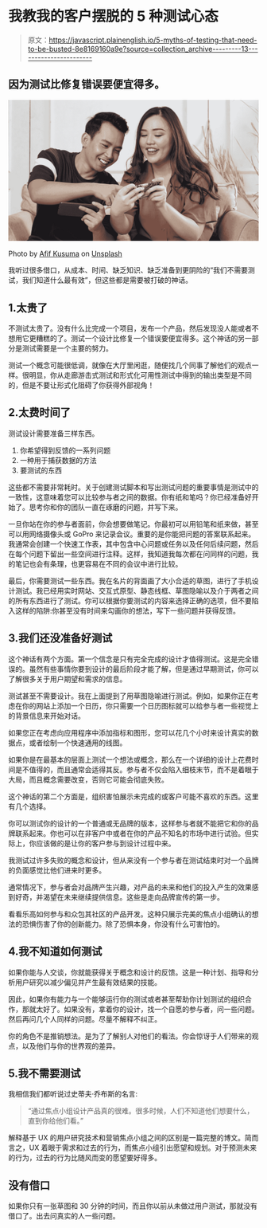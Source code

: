 # 我教我的客户摆脱的 5 种测试心态

> 原文：<https://javascript.plainenglish.io/5-myths-of-testing-that-need-to-be-busted-8e8169160a9e?source=collection_archive---------13----------------------->

## 因为测试比修复错误要便宜得多。

![](img/1033b70851225661a62b4d5528a9b18e.png)

Photo by [Afif Kusuma](https://unsplash.com/@findracadabra?utm_source=medium&utm_medium=referral) on [Unsplash](https://unsplash.com?utm_source=medium&utm_medium=referral)

我听过很多借口，从成本、时间、缺乏知识、缺乏准备到更阴险的“我们不需要测试，我们知道什么最有效”，但这些都是需要被打破的神话。

## 1.太贵了

不测试太贵了。没有什么比完成一个项目，发布一个产品，然后发现没人能或者不想用它更糟糕的了。测试一个设计比修复一个错误要便宜得多。这个神话的另一部分是测试需要是一个主要的努力。

测试一个概念可能很低调，就像在大厅里闲逛，随便找几个同事了解他们的观点一样。很明显，你从走廊游击式测试和形式化可用性测试中得到的输出类型是不同的，但是不要让形式化阻碍了你获得外部视角！

## 2.太费时间了

测试设计需要准备三样东西。

1.  你希望得到反馈的一系列问题
2.  一种用于捕获数据的方法
3.  要测试的东西

这些都不需要非常耗时。关于创建测试脚本和写出测试问题的重要事情是测试中的一致性，这意味着您可以比较参与者之间的数据。你有纸和笔吗？你已经准备好开始了。思考你和你的团队一直在琢磨的问题，并写下来。

一旦你站在你的参与者面前，你会想要做笔记。你最初可以用铅笔和纸来做，甚至可以用网络摄像头或 GoPro 来记录会议。重要的是你能把问题的答案联系起来。我通常会创建一个快速工作表，其中包含中心问题或任务以及任何后续问题，然后在每个问题下留出一些空间进行注释。这样，我知道我每次都在问同样的问题，我的笔记也会有条理，也更容易在不同的会议中进行比较。

最后，你需要测试一些东西。我在名片的背面画了大小合适的草图，进行了手机设计测试。我已经用实时网站、交互式原型、静态线框、草图隐喻以及介于两者之间的所有东西进行了测试。你可以根据你要测试的内容来选择正确的选项，但不要陷入这样的陷阱:你甚至没有时间来勾画你的想法，写下一些问题并获得反馈。

## 3.我们还没准备好测试

这个神话有两个方面。第一个信念是只有完全完成的设计才值得测试。这是完全错误的。虽然有些事情你要到设计的最后阶段才能了解，但是通过早期测试，你可以了解很多关于用户期望和需求的信息。

测试甚至不需要设计。我在上面提到了用草图隐喻进行测试。例如，如果你正在考虑在你的网站上添加一个日历，你只需要一个日历图标就可以给参与者一些视觉上的背景信息来开始对话。

如果您正在考虑向应用程序中添加指标和图形，您可以花几个小时来设计真实的数据点，或者绘制一个快速通用的线图。

如果你是在最基本的层面上测试一个想法或概念，那么在一个详细的设计上花费时间是不值得的，而且通常会适得其反。参与者不仅会陷入细枝末节，而不是着眼于大局，而且概念需要改变，否则它可能会彻底失败。

这个神话的第二个方面是，组织害怕展示未完成的或客户可能不喜欢的东西。这里有几个选择。

你可以测试你的设计的一个普通或无品牌的版本，这样参与者就不能把它和你的品牌联系起来。你也可以在非客户中或者在你的产品不知名的市场中进行试验。但实际上，你应该做的是让你的客户参与到设计过程中来。

我测试过许多失败的概念和设计，但从来没有一个参与者在测试结束时对一个品牌的负面感觉比他们进来时更多。

通常情况下，参与者会对品牌产生兴趣，对产品的未来和他们的投入产生的效果感到好奇，并渴望在未来继续提供信息。这些是走向品牌宣传的第一步。

看看乐高如何参与和众包其社区的产品开发。这种只展示完美的焦点小组确认的想法的恐惧伤害了你的创新能力。除了恐惧本身，你没有什么可害怕的。

## 4.我不知道如何测试

如果你能与人交谈，你就能获得关于概念和设计的反馈。这是一种计划、指导和分析用户研究以减少偏见并产生最有效结果的技能。

因此，如果你有能力与一个能够运行你的测试或者甚至帮助你计划测试的组织合作，那就太好了。如果没有，拿着你的设计，找一个自愿的参与者，问一些问题。然后再问几个人同样的问题。尽量不解释不纠正。

你的角色不是推销想法。是为了了解别人对他们的看法。你会惊讶于人们带来的观点，以及他们与你的世界观的差异。

## 5.我不需要测试

我相信我们都听说过史蒂夫·乔布斯的名言:

> “通过焦点小组设计产品真的很难。很多时候，人们不知道他们想要什么，直到你给他们看。”

解释基于 UX 的用户研究技术和营销焦点小组之间的区别是一篇完整的博文。简而言之，UX 着眼于需求和过去的行为，而焦点小组引出愿望和规划。对于预测未来的行为，过去的行为比随风而变的愿望要好得多。

## 没有借口

如果你只有一张草图和 30 分钟的时间，而且你以前从未做过用户测试，那就没有借口了。出去问真实的人一些问题。